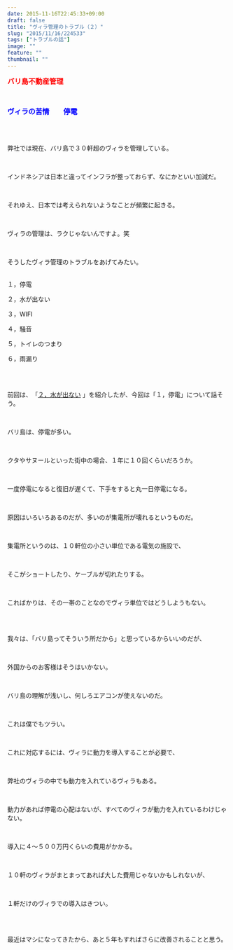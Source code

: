 ```yaml
---
date: 2015-11-16T22:45:33+09:00
draft: false
title: "ヴィラ管理のトラブル（２）"
slug: "2015/11/16/224533"
tags: ["トラブルの話"]
image: ""
feature: ""
thumbnail: ""
---
```

<p><font color="#ff0000" size="3"><strong>バリ島不動産管理</strong></font></p><br/><p><font color="#0000ff" size="3"><strong>ヴィラの苦情　　停電</strong></font></p><br/><br/><p>弊社では現在、バリ島で３０軒超のヴィラを管理している。</p><br/><p>インドネシアは日本と違ってインフラが整っておらず、なにかといい加減だ。</p><br/><p>それゆえ、日本では考えられないようなことが頻繁に起きる。</p><br/><p>ヴィラの管理は、ラクじゃないんですよ。笑</p><br/><p>そうしたヴィラ管理のトラブルをあげてみたい。</p><p><br/>１，停電</p><p>２，水が出ない</p><p>３，WIFI</p><p>４，騒音</p><p>５，トイレのつまり</p><p>６，雨漏り</p><br/><p><br/>前回は、　「<a href="http://ameblo.jp/baliclub/entry-12087608747.html" target="_blank">２，水が出ない</a> 」を紹介したが、今回は「１，停電」について話そう。</p><p><br/></p><p>バリ島は、停電が多い。</p><br/><p>クタやサヌールといった街中の場合、１年に１０回くらいだろうか。</p><br/><p>一度停電になると復旧が遅くて、下手をすると丸一日停電になる。</p><br/><p>原因はいろいろあるのだが、多いのが集電所が壊れるというものだ。</p><br/><p>集電所というのは、１０軒位の小さい単位である電気の施設で、</p><br/><p>そこがショートしたり、ケーブルが切れたりする。</p><br/><p>こればかりは、その一帯のことなのでヴィラ単位ではどうしようもない。</p><br/><br/><p>我々は、「バリ島ってそういう所だから」と思っているからいいのだが、</p><br/><p>外国からのお客様はそうはいかない。</p><br/><p>バリ島の理解が浅いし、何しろエアコンが使えないのだ。</p><br/><p>これは僕でもツラい。</p><br/><p>これに対応するには、ヴィラに動力を導入することが必要で、</p><br/><p>弊社のヴィラの中でも動力を入れているヴィラもある。</p><br/><p>動力があれば停電の心配はないが、すべてのヴィラが動力を入れているわけじゃない。</p><br/><p>導入に４～５００万円くらいの費用がかかる。</p><br/><p>１０軒のヴィラがまとまってあれば大した費用じゃないかもしれないが、</p><br/><p>１軒だけのヴィラでの導入はきつい。</p><br/><br/><p>最近はマシになってきたから、あと５年もすればさらに改善されることと思う。</p><br/><br/><br/><br/><br/>

